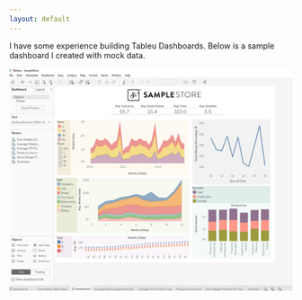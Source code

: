 ```yaml
---
layout: default
---
```


I have some experience building Tableu Dashboards. Below is a sample dashboard I created with mock data. 

![mat](./shopping/Tableu.png "mat")

